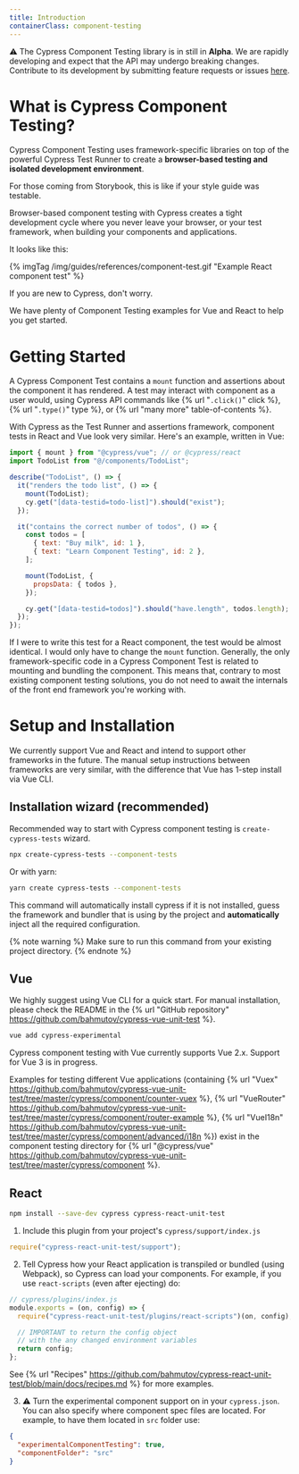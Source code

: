 ```yaml
---
title: Introduction
containerClass: component-testing
---
```


⚠️ The Cypress Component Testing library is in still in **Alpha**. We are rapidly developing and expect that the API may undergo breaking changes. Contribute to its development by submitting feature requests or issues [here](https://github.com/cypress-io/cypress/).

# What is Cypress Component Testing?

Cypress Component Testing uses framework-specific libraries on top of the powerful Cypress Test Runner to create a **browser-based testing and isolated development environment**.

For those coming from Storybook, this is like if your style guide was testable.

Browser-based component testing with Cypress creates a tight development cycle where you never leave your browser, or your test framework, when building your components and applications.

It looks like this:

{% imgTag /img/guides/references/component-test.gif "Example React component test" %}

If you are new to Cypress, don't worry.

We have plenty of Component Testing examples for Vue and React to help you get started.

# Getting Started

A Cypress Component Test contains a `mount` function and assertions about the component it has rendered. A test may interact with component as a user would, using Cypress API commands like {% url "`.click()`" click %}, {% url "`.type()`" type %}, or {% url "many more" table-of-contents %}.

With Cypress as the Test Runner and assertions framework, component tests in React and Vue look very similar. Here's an example, written in Vue:

```javascript
import { mount } from "@cypress/vue"; // or @cypress/react
import TodoList from "@/components/TodoList";

describe("TodoList", () => {
  it("renders the todo list", () => {
    mount(TodoList);
    cy.get("[data-testid=todo-list]").should("exist");
  });

  it("contains the correct number of todos", () => {
    const todos = [
      { text: "Buy milk", id: 1 },
      { text: "Learn Component Testing", id: 2 },
    ];

    mount(TodoList, {
      propsData: { todos },
    });

    cy.get("[data-testid=todos]").should("have.length", todos.length);
  });
});
```

If I were to write this test for a React component, the test would be almost identical. I would only have to change the `mount` function. Generally, the only framework-specific code in a Cypress Component Test is related to mounting and bundling the component. This means that, contrary to most existing component testing solutions, you do not need to await the internals of the front end framework you're working with.

# Setup and Installation

We currently support Vue and React and intend to support other frameworks in the future. The manual setup instructions between frameworks are very similar, with the difference that Vue has 1-step install via Vue CLI.

## Installation wizard (recommended)

Recommended way to start with Cypress component testing is `create-cypress-tests` wizard.

```sh
npx create-cypress-tests --component-tests
```

Or with yarn:

```sh
yarn create cypress-tests --component-tests
```

This command will automatically install cypress if it is not installed, guess the framework and bundler that is using by the project and **automatically** inject all the required configuration.

{% note warning %}
Make sure to run this command from your existing project directory. 
{% endnote %}

## Vue

We highly suggest using Vue CLI for a quick start. For manual installation, please check the README in the {% url "GitHub repository" https://github.com/bahmutov/cypress-vue-unit-test %}.

```sh
vue add cypress-experimental
```

Cypress component testing with Vue currently supports Vue 2.x. Support for Vue 3 is in progress.

Examples for testing different Vue applications (containing {% url "Vuex" https://github.com/bahmutov/cypress-vue-unit-test/tree/master/cypress/component/counter-vuex %}, {% url "VueRouter" https://github.com/bahmutov/cypress-vue-unit-test/tree/master/cypress/component/router-example %}, {% url "VueI18n" https://github.com/bahmutov/cypress-vue-unit-test/tree/master/cypress/component/advanced/i18n %}) exist in the component testing directory for {% url "@cypress/vue" https://github.com/bahmutov/cypress-vue-unit-test/tree/master/cypress/component %}.

## React

```sh
npm install --save-dev cypress cypress-react-unit-test
```

1. Include this plugin from your project's `cypress/support/index.js`

```js
require("cypress-react-unit-test/support");
```

2. Tell Cypress how your React application is transpiled or bundled (using Webpack), so Cypress can load your components. For example, if you use `react-scripts` (even after ejecting) do:

```js
// cypress/plugins/index.js
module.exports = (on, config) => {
  require("cypress-react-unit-test/plugins/react-scripts")(on, config);

  // IMPORTANT to return the config object
  // with the any changed environment variables
  return config;
};
```

See {% url "Recipes" https://github.com/bahmutov/cypress-react-unit-test/blob/main/docs/recipes.md %} for more examples.

3. ⚠️ Turn the experimental component support on in your `cypress.json`. You can also specify where component spec files are located. For example, to have them located in `src` folder use:

```json
{
  "experimentalComponentTesting": true,
  "componentFolder": "src"
}
```

